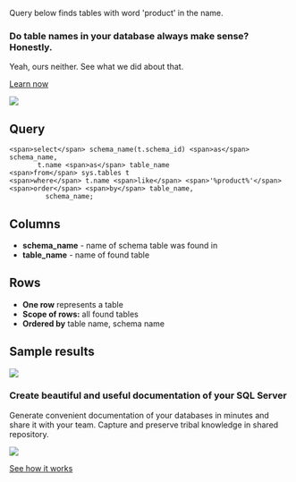 Query below finds tables with word 'product' in the name.

### Do table names in your database always make sense? Honestly.

Yeah, ours neither. See what we did about that.

[Learn now](https://dataedo.com/blog/confused-when-trying-to-work-with-databases?cta=kb-query-table-names)

[![](https://dataedo.com/asset/img/markdown/docs/test-article/edca6a29318bb7640068f5c69a5af4ba.png#center)](https://dataedo.com/blog/confused-when-trying-to-work-with-databases?cta=kb-query-table-names)

## Query

```
<span>select</span> schema_name(t.schema_id) <span>as</span> schema_name,
       t.name <span>as</span> table_name
<span>from</span> sys.tables t
<span>where</span> t.name <span>like</span> <span>'%product%'</span>
<span>order</span> <span>by</span> table_name,
         schema_name;
```

## Columns

-   **schema\_name** - name of schema table was found in
-   **table\_name** - name of found table

## Rows

-   **One row** represents a table
-   **Scope of rows:** all found tables
-   **Ordered by** table name, schema name

## Sample results

![](https://dataedo.com/asset/img/kb/query/sql-server/find_tables_with_word.png)

### Create beautiful and useful documentation of your SQL Server

Generate convenient documentation of your databases in minutes and share it with your team. Capture and preserve tribal knowledge in shared repository.

[![](https://dataedo.com/asset/img/markdown/docs/test-article/30c11fa4b210f11740f56e85ca8bf9c6.gif)](https://demo.dataedo.com/)

[See how it works](https://demo.dataedo.com/)